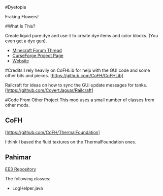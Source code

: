 #Dyetopia

Fraking Flowers!

#What Is This?

Create liquid pure dye and use it to create dye items and color blocks.
(You even get a dye gun).

* [Minecraft Forum Thread](http://www.minecraftforum.net/forums/mapping-and-modding/minecraft-mods/wip-mods/2262586-dyetopia-fraking-flowers)
* [CurseForge Project Page](http://minecraft.curseforge.com/mc-mods/226037-dyetopia)
* [Website](http://www.zen121381.zen.co.uk/dyetopia/index.shtml)

#Credits
I rely heavily on CoFHLib for help with the GUI code and some other bits and pieces.
[https://github.com/CoFH/CoFHLib]

Railcraft for ideas on how to sync the GUI update messages for tanks.
[https://github.com/CovertJaguar/Railcraft]

#Code From Other Project
This mod uses a small number of classes from other mods.
## CoFH
[https://github.com/CoFH/ThermalFoundation]

I think I based the fluid textures on the ThermalFoundation ones.

## Pahimar
[EE3 Repository](https://github.com/pahimar/Equivalent-Exchange-3)

The following classes:

* LogHelper.java
